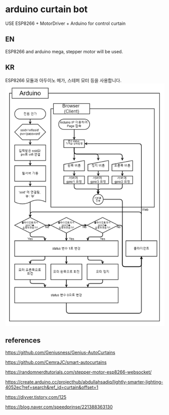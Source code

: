 # arduino curtain bot
USE ESP8266 + MotorDriver + Arduino for control curtain

## EN
ESP8266 and arduino mega, stepper motor will be used.

## KR
ESP8266 모듈과 아두이노 메가, 스테퍼 모터 등을 사용합니다.
![Flowchart](./Docs/Flowchart-KR.png)

## references

https://github.com/Geniusness/Genius-AutoCurtains

https://github.com/CemraJC/smart-autocurtains

https://randomnerdtutorials.com/stepper-motor-esp8266-websocket/

https://create.arduino.cc/projecthub/abdullahsadiq/lightly-smarter-lighting-4052ec?ref=search&ref_id=curtain&offset=1

https://diyver.tistory.com/125

https://blog.naver.com/speedprinse/221388363130
